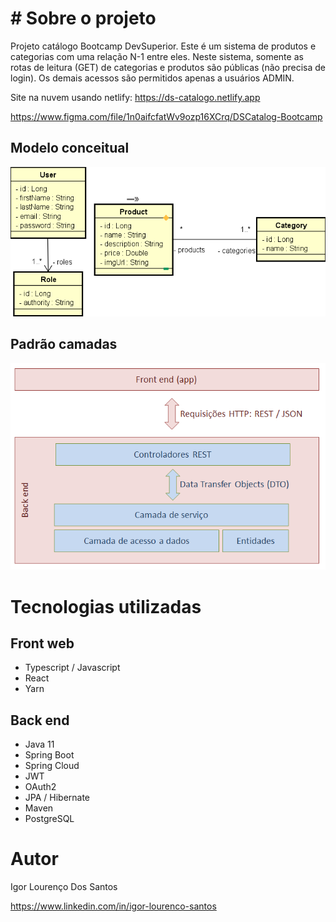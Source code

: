 # # Sobre o projeto 

Projeto catálogo Bootcamp DevSuperior. 
Este é um sistema de produtos e categorias com uma relação N-1 entre eles.
Neste sistema, somente as rotas de leitura (GET) de categorias e produtos são públicas (não precisa de login). Os demais acessos são permitidos apenas a usuários ADMIN.

Site na nuvem usando netlify: https://ds-catalogo.netlify.app 

https://www.figma.com/file/1n0aifcfatWv9ozp16XCrq/DSCatalog-Bootcamp


## Modelo conceitual
![Modelo Conceitual](https://github.com/igor-lourenco/dscatalog/blob/master/img/Screenshot_3.png)

## Padrão camadas
![Modelo Conceitual](https://github.com/igor-lourenco/projeto-spring-react-vendas/blob/main/frontend/src/assets/img/padrao_camadas.png)

# Tecnologias utilizadas

## Front web
- Typescript / Javascript
- React
- Yarn

## Back end
- Java 11
- Spring Boot
- Spring Cloud
- JWT
- OAuth2
- JPA / Hibernate
- Maven
- PostgreSQL

# Autor

Igor Lourenço Dos Santos

https://www.linkedin.com/in/igor-lourenco-santos

